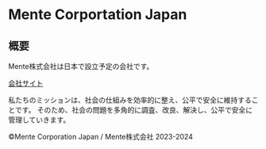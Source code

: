 # Mente Corportation Japan

## 概要
 Mente株式会社は日本で設立予定の会社です。
 
 [会社サイト](https://mente.company/index.html)

 私たちのミッションは、社会の仕組みを効率的に整え、公平で安全に維持することです。
 そのため、社会の問題を多角的に調査、改良、解決し、公平で安全に管理していきます。

©︎Mente Corporation Japan / Mente株式会社 2023-2024
